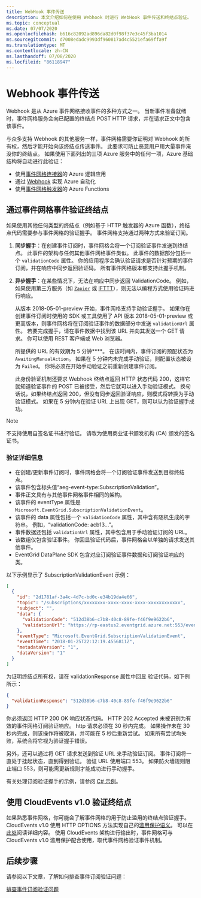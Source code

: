 ```yaml
---
title: WebHook 事件传送
description: 本文介绍如何在使用 Webhook 时进行 WebHook 事件传送和终结点验证。
ms.topic: conceptual
ms.date: 07/07/2020
ms.openlocfilehash: b616c82092ad896da82d0f98f37e3c45f3ba1014
ms.sourcegitcommit: d7008edadc9993df960817ad4c5521efa69ffa9f
ms.translationtype: MT
ms.contentlocale: zh-CN
ms.lasthandoff: 07/08/2020
ms.locfileid: "86118947"
---
```

# <a name="webhook-event-delivery"></a>Webhook 事件传送
Webhook 是从 Azure 事件网格接收事件的多种方式之一。 当新事件准备就绪时，事件网格服务会向已配置的终结点 POST HTTP 请求，并在请求正文中包含该事件。

与众多支持 Webhook 的其他服务一样，事件网格需要你证明对 Webhook 的所有权，然后才能开始向该终结点传送事件。 此要求可防止恶意用户用大量事件淹没你的终结点。 如果使用下面列出的三项 Azure 服务中的任何一项，Azure 基础结构将自动进行此验证：

- 使用[事件网格连接器](https://docs.microsoft.com/connectors/azureeventgrid/)的 Azure 逻辑应用
- 通过 [Webhook](../event-grid/ensure-tags-exists-on-new-virtual-machines.md) 实现 Azure 自动化
- 使用[事件网格触发器](../azure-functions/functions-bindings-event-grid.md)的 Azure Functions

## <a name="endpoint-validation-with-event-grid-events"></a>通过事件网格事件验证终结点
如果使用其他任何类型的终结点（例如基于 HTTP 触发器的 Azure 函数），终结点代码需要参与事件网格的验证握手。 事件网格支持通过两种方式来验证订阅。

1. **同步握手**：在创建事件订阅时，事件网格会将一个订阅验证事件发送到终结点。 此事件的架构与任何其他事件网格事件类似。 此事件的数据部分包括一个 `validationCode` 属性。 你的应用程序会确认验证请求是否针对预期的事件订阅，并在响应中同步返回验证码。 所有事件网格版本都支持此握手机制。

2. **异步握手**：在某些情况下，无法在响应中同步返回 ValidationCode。 例如，如果使用第三方服务（如 [`Zapier`](https://zapier.com) 或 [IFTTT](https://ifttt.com/)），则无法以编程方式使用验证码进行响应。

   从版本 2018-05-01-preview 开始，事件网格支持手动验证握手。 如果你在创建事件订阅时使用的 SDK 或工具使用了 API 版本 2018-05-01-preview 或更高版本，则事件网格将在订阅验证事件的数据部分中发送 `validationUrl` 属性。 若要完成握手，请在事件数据中找到该 URL 并向其发送一个 GET 请求。 你可以使用 REST 客户端或 Web 浏览器。

   所提供的 URL 的有效期为 5 分钟****。 在该时间内，事件订阅的预配状态为 `AwaitingManualAction`。 如果在 5 分钟内未完成手动验证，则配置状态被设为 `Failed`。 你将必须在开始手动验证之前重新创建事件订阅。

   此身份验证机制还要求 Webhook 终结点返回 HTTP 状态代码 200，这样它就知道验证事件的 POST 已被接受，然后它就可以进入手动验证模式。 换句话说，如果终结点返回 200，但没有同步返回验证响应，则模式将转换为手动验证模式。 如果在 5 分钟内在验证 URL 上出现 GET，则可以认为验证握手成功。

> [!NOTE]
> 不支持使用自签名证书进行验证。 请改为使用商业证书颁发机构 (CA) 颁发的签名证书。

### <a name="validation-details"></a>验证详细信息

- 在创建/更新事件订阅时，事件网格会将一个订阅验证事件发送到目标终结点。
- 该事件包含标头值“aeg-event-type:SubscriptionValidation”。
- 事件正文具有与其他事件网格事件相同的架构。
- 该事件的 eventType 属性是 `Microsoft.EventGrid.SubscriptionValidationEvent`。
- 该事件的 data 属性包括一个 `validationCode` 属性，其中含有随机生成的字符串。 例如，“validationCode: acb13…”。
- 事件数据还包括 `validationUrl` 属性，其中包含用于手动验证订阅的 URL。
- 该数组仅包含验证事件。 你回显验证代码后，事件网格会以单独的请求发送其他事件。
- EventGrid DataPlane SDK 包含对应订阅验证事件数据和订阅验证响应的类。

以下示例显示了 SubscriptionValidationEvent 示例：

```json
[
  {
    "id": "2d1781af-3a4c-4d7c-bd0c-e34b19da4e66",
    "topic": "/subscriptions/xxxxxxxx-xxxx-xxxx-xxxx-xxxxxxxxxxxx",
    "subject": "",
    "data": {
      "validationCode": "512d38b6-c7b8-40c8-89fe-f46f9e9622b6",
      "validationUrl": "https://rp-eastus2.eventgrid.azure.net:553/eventsubscriptions/estest/validate?id=512d38b6-c7b8-40c8-89fe-f46f9e9622b6&t=2018-04-26T20:30:54.4538837Z&apiVersion=2018-05-01-preview&token=1A1A1A1A"
    },
    "eventType": "Microsoft.EventGrid.SubscriptionValidationEvent",
    "eventTime": "2018-01-25T22:12:19.4556811Z",
    "metadataVersion": "1",
    "dataVersion": "1"
  }
]
```

为证明终结点所有权，请在 validationResponse 属性中回显 验证代码，如下例所示：

```json
{
  "validationResponse": "512d38b6-c7b8-40c8-89fe-f46f9e9622b6"
}
```

你必须返回 HTTP 200 OK 响应状态代码。 HTTP 202 Accepted 未被识别为有效的事件网格订阅验证响应。 http 请求必须在 30 秒内完成。 如果操作未在 30 秒内完成，则该操作将被取消，并可能在 5 秒后重新尝试。 如果所有尝试均失败，系统会将它视为验证握手错误。

另外，还可以通过将 GET 请求发送到验证 URL 来手动验证订阅。 事件订阅将一直处于挂起状态，直到得到验证。 验证 URL 使用端口 553。 如果防火墙规则阻止端口 553，则可能需更新规则才能成功进行手动握手。

有关处理订阅验证握手的示例，请参阅 [C# 示例](https://github.com/Azure-Samples/event-grid-dotnet-publish-consume-events/blob/master/EventGridConsumer/EventGridConsumer/Function1.cs)。

## <a name="endpoint-validation-with-cloudevents-v10"></a>使用 CloudEvents v1.0 验证终结点
如果熟悉事件网格，你可能会了解事件网格的用于防止滥用的终结点验证握手。 CloudEvents v1.0 使用 HTTP OPTIONS 方法实现自己的[滥用保护语义](webhook-event-delivery.md)。 可以在 [此处](https://github.com/cloudevents/spec/blob/v1.0/http-webhook.md#4-abuse-protection)阅读详细内容。 使用 CloudEvents 架构进行输出时，事件网格可与 CloudEvents v1.0 滥用保护配合使用，取代事件网格验证事件机制。

## <a name="next-steps"></a>后续步骤
请参阅以下文章，了解如何排查事件订阅验证问题： 

[排查事件订阅验证问题](troubleshoot-subscription-validation.md)
